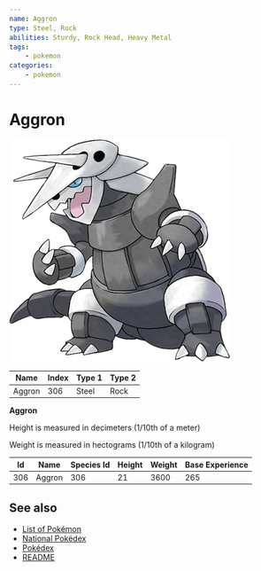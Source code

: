 ```yaml
---
name: Aggron
type: Steel, Rock
abilities: Sturdy, Rock Head, Heavy Metal
tags:
    - pokemon
categories:
    - pokemon
---
```


# Aggron


![Aggron](images/306.png)

| **Name** | **Index** | **Type 1** | **Type 2** |
|----|----|----|----|
| Aggron | 306 | Steel | Rock  |

**Aggron** 


Height is measured in decimeters (1/10th of a meter)

Weight is measured in hectograms (1/10th of a kilogram)

| **Id** | **Name** | **Species Id** | **Height** | **Weight** | **Base Experience** |
|--------|----------|----------------|------------|------------|---------------------|
| 306 | Aggron | 306 | 21 | 3600 | 265 |


## See also

- [List of Pokémon](../pokemon.md)
- [National Pokédex](../national_pokedex.md)
- [Pokédex](../pokedex.md)
- [README](../README.md)
